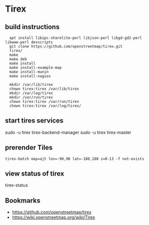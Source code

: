 # Tirex

## build instructions
```
  apt install libipc-sharelite-perl libjson-perl libgd-gd2-perl libwww-perl devscripts
  git clone https://github.com/openstreetmap/tirex.git
  tirex/
  make
  make deb
  make install
  make install-example-map
  make install-munin
  make install-nagios  

  mkdir /var/lib/tirex
  chown tirex:tirex /var/lib/tirex
  mkdir /var/log/tirex
  mkdir /var/run/tirex
  chown tirex:tirex /var/run/tirex
  chown tirex:tirex /var/log/tirex/

```

## start tires services
sudo -u tirex tirex-backend-manager
sudo -u tirex tirex-master

## prerender Tiles
```
tirex-batch map=ajt lon=-90,90 lat=-180,180 z=0-13 -f not-exists
```

## view status of tirex
tirex-status

## Bookmarks
- https://github.com/openstreetmap/tirex
- https://wiki.openstreetmap.org/wiki/Tirex
